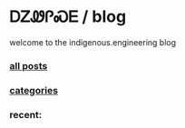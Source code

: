 # ᎠᏃᏪᎵᏍᎬ / blog

welcome to the indigenous.engineering blog

### [all posts](https://indigenousengineering.github.io/blog/posts/all/latest.html)

### [categories](https://indigenousengineering.github.io/blog/posts/categories/list-all.html)

### recent:
